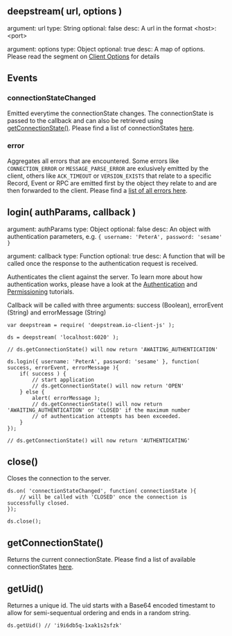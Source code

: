 deepstream( url, options )
------------------------------
argument: url
type: String
optional: false
desc: A url in the format &lt;host&gt;:&lt;port&gt;

argument: options
type: Object
optional: true
desc: A map of options. Please read the segment on <a href="client_options.html">Client Options</a> for details

</tbody></table>


Events
-----------------------------
### connectionStateChanged <connectionState>
Emitted everytime the connectionState changes. The connectionState is passed to the callback and can also be retrieved using <a href="#getConnectionState()">getConnectionState()</a>. Please find a list of connectionStates <a href="connection_states.html">here</a>.

### error
Aggregates all errors that are encountered. Some errors like `CONNECTION_ERROR` or `MESSAGE_PARSE_ERROR` are exlusively emitted
by the client, others like `ACK_TIMEOUT` or `VERSION_EXISTS` that relate to a specific Record, Event or RPC are emitted first by the object
they relate to and are then forwarded to the client. Please find a <a href="client_errors.html">list of all errors here</a>.


login( authParams, callback )
-----------------------------
argument: authParams
type: Object
optional: false
desc: An object with authentication parameters, e.g. `{ username: 'PeterA', password: 'sesame' }`

argument: callback
type: Function
optional: true
desc: A function that will be called once the response to the authentication request is received.

Authenticates the client against the server. To learn more about how authentication works, please have a look at the [Authentication](../tutorials/authentication.html) and [Permissioning](../tutorials/permissioning.html) tutorials.

Callback will be called with three arguments: success (Boolean), errorEvent (String) and errorMessage (String)

	var deepstream = require( 'deepstream.io-client-js' );

	ds = deepstream( 'localhost:6020' );

	// ds.getConnectionState() will now return 'AWAITING_AUTHENTICATION'

	ds.login({ username: 'PeterA', password: 'sesame' }, function( success, errorEvent, errorMessage ){
		if( success ) {
			// start application
			// ds.getConnectionState() will now return 'OPEN'
		} else {
			alert( errorMessage );
			// ds.getConnectionState() will now return 'AWAITING_AUTHENTICATION' or 'CLOSED' if the maximum number
			// of authentication attempts has been exceeded.
		}
	});

	// ds.getConnectionState() will now return 'AUTHENTICATING'

close()
-----------------------------
Closes the connection to the server.

	ds.on( 'connectionStateChanged', function( connectionState ){
		// will be called with 'CLOSED' once the connection is successfully closed.
	});

	ds.close();

getConnectionState()
-----------------------------
Returns the current connectionState. Please find a list of available connectionStates <a href="#Connection States">here</a>.

getUid()
-----------------------------
Returnes a unique id. The uid starts with a Base64 encoded timestamt to allow for semi-sequentual ordering and ends in a random string.

	ds.getUid() // 'i9i6db5q-1xak1s2sfzk'
</div>
